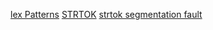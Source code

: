 [lex Patterns](ftp://ftp.gnu.org/old-gnu/Manuals/flex-2.5.4/html_mono/flex.html#SEC7)
[STRTOK](https://www.codingame.com/playgrounds/14213/how-to-play-with-strings-in-c/string-split)
[strtok segmentation fault](https://stackoverflow.com/questions/8957829/strtok-segmentation-fault)
